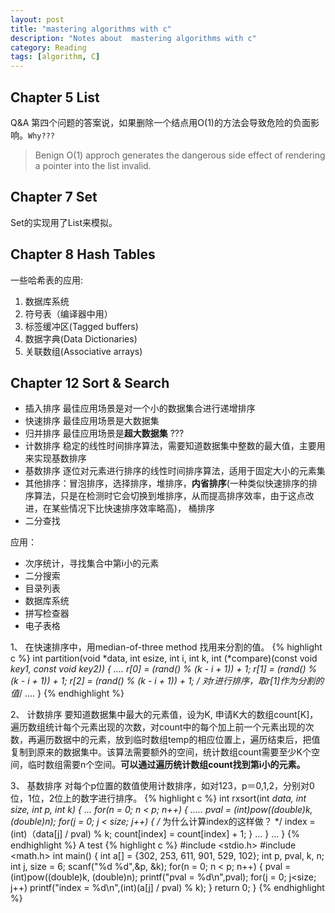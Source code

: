 ```yaml
---
layout: post
title: "mastering algorithms with c"
description: "Notes about  mastering algorithms with c"
category: Reading
tags: [algorithm, C]
---
```


## Chapter 5 List
Q&A 第四个问题的答案说，如果删除一个结点用O(1)的方法会导致危险的负面影响。`Why???`

>Benign O(1) approch generates the dangerous side effect of rendering a pointer into the list invalid.

## Chapter 7 Set
Set的实现用了List来模拟。

## Chapter 8 Hash Tables
一些哈希表的应用:

1. 数据库系统
2. 符号表（编译器中用）
3. 标签缓冲区(Tagged buffers)
4. 数据字典(Data Dictionaries)
5. 关联数组(Associative arrays)

## Chapter 12 Sort & Search
+ 插入排序 最佳应用场景是对一个小的数据集合进行递增排序
+ 快速排序 最佳应用场景是大数据集
+ 归并排序 最佳应用场景是**超大数据集** ???
+ 计数排序 稳定的线性时间排序算法，需要知道数据集中整数的最大值，主要用来实现基数排序
+ 基数排序 逐位对元素进行排序的线性时间排序算法，适用于固定大小的元素集
+ 其他排序：冒泡排序，选择排序，堆排序，**内省排序**(一种类似快速排序的排序算法，只是在检测时它会切换到堆排序，从而提高排序效率，由于这点改进，在某些情况下比快速排序效率略高)， 桶排序
+ 二分查找

应用：

* 次序统计，寻找集合中第i小的元素
* 二分搜索
* 目录列表
* 数据库系统
* 拼写检查器
* 电子表格


1、 在快速排序中，用median-of-three method 找用来分割的值。
{% highlight c %}
int partition(void *data, int esize, int i, int k, int (*compare)(const void *key1, const void *key2))
{
	....
	r[0] = (rand() % (k - i + 1)) + 1;
	r[1] = (rand() % (k - i + 1)) + 1;
	r[2] = (rand() % (k - i + 1)) + 1;
	/* 对r进行排序，取r[1]作为分割的值*/
	....
}
{% endhighlight %}

2、 计数排序
要知道数据集中最大的元素值，设为K, 申请K大的数组count[K]，遍历数组统计每个元素出现的次数，对count中的每个加上前一个元素出现的次数，再遍历数据中的元素，放到临时数组temp的相应位置上，遍历结束后，把值复制到原来的数据集中。该算法需要额外的空间，统计数组count需要至少K个空间，临时数组需要n个空间。**可以通过遍历统计数组count找到第i小的元素。**

3、 基数排序 对每个p位置的数值使用计数排序，如对123，p＝0,1,2，分别对0位，1位，2位上的数字进行排序。
{% highlight c %}
int rxsort(int *data, int size, int p, int k)
{
	...
	for(n = 0; n < p; n++)
	{
		.....
		pval = (int)pow((double)k,(double)n);
		for(j = 0; j < size; j++)
		{
			/* 为什么计算index的这样做？ */
			index = (int)（data[j] / pval) % k;
			count[index] = count[index] + 1;
		}
		...
	}
	...
}
{% endhighlight %}
A test
{% highlight c %}
#include <stdio.h>
#include <math.h>
int main()
{
	int a[] = {302, 253, 611, 901, 529, 102};
	int p, pval, k, n;
	int j, size = 6;
	scanf("%d %d",&p, &k);
	for(n = 0; n < p; n++)
	{
		pval = (int)pow((double)k, (double)n);
		printf("pval = %d\n",pval);	
		for(j = 0; j<size; j++)
			printf("index = %d\n",(int)(a[j] / pval) % k);
	}
	return 0;
}
{% endhighlight %}


